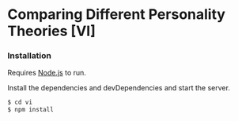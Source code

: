 # Comparing Different Personality Theories [VI]

### Installation

Requires [Node.js](https://nodejs.org/) to run.

Install the dependencies and devDependencies and start the server.

```sh
$ cd vi
$ npm install
```
